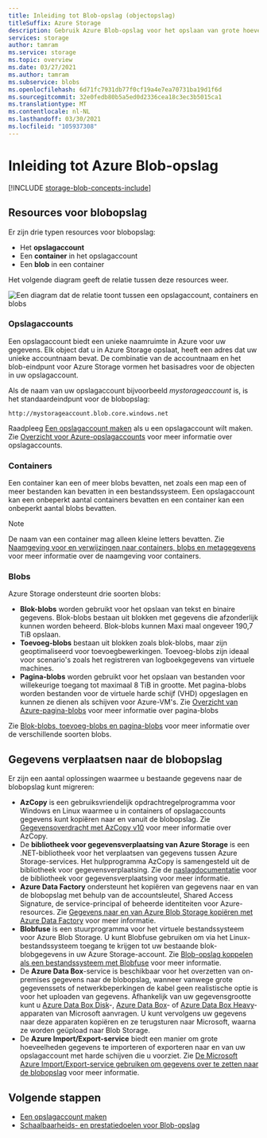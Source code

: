 ```yaml
---
title: Inleiding tot Blob-opslag (objectopslag)
titleSuffix: Azure Storage
description: Gebruik Azure Blob-opslag voor het opslaan van grote hoeveelheden ongestructureerde objectgegevens, zoals tekst of binaire gegevens. Azure Blob-opslag is zeer schaalbaar en beschikbaar.
services: storage
author: tamram
ms.service: storage
ms.topic: overview
ms.date: 03/27/2021
ms.author: tamram
ms.subservice: blobs
ms.openlocfilehash: 6d71fc7931db77f0cf19a4e7ea70731ba19d1f6d
ms.sourcegitcommit: 32e0fedb80b5a5ed0d2336cea18c3ec3b5015ca1
ms.translationtype: MT
ms.contentlocale: nl-NL
ms.lasthandoff: 03/30/2021
ms.locfileid: "105937308"
---
```

# <a name="introduction-to-azure-blob-storage"></a>Inleiding tot Azure Blob-opslag

[!INCLUDE [storage-blob-concepts-include](../../../includes/storage-blob-concepts-include.md)]

## <a name="blob-storage-resources"></a>Resources voor blobopslag

Er zijn drie typen resources voor blobopslag:

- Het **opslagaccount**
- Een **container** in het opslagaccount
- Een **blob** in een container

Het volgende diagram geeft de relatie tussen deze resources weer.

![Een diagram dat de relatie toont tussen een opslagaccount, containers en blobs](./media/storage-blobs-introduction/blob1.png)

### <a name="storage-accounts"></a>Opslagaccounts

Een opslagaccount biedt een unieke naamruimte in Azure voor uw gegevens. Elk object dat u in Azure Storage opslaat, heeft een adres dat uw unieke accountnaam bevat. De combinatie van de accountnaam en het blob-eindpunt voor Azure Storage vormen het basisadres voor de objecten in uw opslagaccount.

Als de naam van uw opslagaccount bijvoorbeeld *mystorageaccount* is, is het standaardeindpunt voor de blobopslag:

```
http://mystorageaccount.blob.core.windows.net
```

Raadpleeg [Een opslagaccount maken](../common/storage-account-create.md) als u een opslagaccount wilt maken. Zie [Overzicht voor Azure-opslagaccounts](../common/storage-account-overview.md?toc=%2fazure%2fstorage%2fblobs%2ftoc.json) voor meer informatie over opslagaccounts.

### <a name="containers"></a>Containers

Een container kan een of meer blobs bevatten, net zoals een map een of meer bestanden kan bevatten in een bestandssysteem. Een opslagaccount kan een onbeperkt aantal containers bevatten en een container kan een onbeperkt aantal blobs bevatten.

> [!NOTE]
> De naam van een container mag alleen kleine letters bevatten. Zie [Naamgeving voor en verwijzingen naar containers, blobs en metagegevens](/rest/api/storageservices/Naming-and-Referencing-Containers--Blobs--and-Metadata) voor meer informatie over de naamgeving voor containers.

### <a name="blobs"></a>Blobs

Azure Storage ondersteunt drie soorten blobs:

- **Blok-blobs** worden gebruikt voor het opslaan van tekst en binaire gegevens. Blok-blobs bestaan uit blokken met gegevens die afzonderlijk kunnen worden beheerd. Blok-blobs kunnen Maxi maal ongeveer 190,7 TiB opslaan.
- **Toevoeg-blobs** bestaan uit blokken zoals blok-blobs, maar zijn geoptimaliseerd voor toevoegbewerkingen. Toevoeg-blobs zijn ideaal voor scenario's zoals het registreren van logboekgegevens van virtuele machines.
- **Pagina-blobs** worden gebruikt voor het opslaan van bestanden voor willekeurige toegang tot maximaal 8 TiB in grootte. Met pagina-blobs worden bestanden voor de virtuele harde schijf (VHD) opgeslagen en kunnen ze dienen als schijven voor Azure-VM's. Zie [Overzicht van Azure-pagina-blobs](storage-blob-pageblob-overview.md) voor meer informatie over pagina-blobs

Zie [Blok-blobs, toevoeg-blobs en pagina-blobs](/rest/api/storageservices/understanding-block-blobs--append-blobs--and-page-blobs) voor meer informatie over de verschillende soorten blobs.

## <a name="move-data-to-blob-storage"></a>Gegevens verplaatsen naar de blobopslag

Er zijn een aantal oplossingen waarmee u bestaande gegevens naar de blobopslag kunt migreren:

- **AzCopy** is een gebruiksvriendelijk opdrachtregelprogramma voor Windows en Linux waarmee u in containers of opslagaccounts gegevens kunt kopiëren naar en vanuit de blobopslag. Zie [Gegevensoverdracht met AzCopy v10](../common/storage-use-azcopy-v10.md) voor meer informatie over AzCopy.
- De **bibliotheek voor gegevensverplaatsing van Azure Storage** is een .NET-bibliotheek voor het verplaatsen van gegevens tussen Azure Storage-services. Het hulpprogramma AzCopy is samengesteld uit de bibliotheek voor gegevensverplaatsing. Zie de [naslagdocumentatie](/dotnet/api/microsoft.azure.storage.datamovement) voor de bibliotheek voor gegevensverplaatsing voor meer informatie.
- **Azure Data Factory** ondersteunt het kopiëren van gegevens naar en van de blobopslag met behulp van de accountsleutel, Shared Access Signature, de service-principal of beheerde identiteiten voor Azure-resources. Zie [Gegevens naar en van Azure Blob Storage kopiëren met Azure Data Factory](../../data-factory/connector-azure-blob-storage.md?toc=%2fazure%2fstorage%2fblobs%2ftoc.json) voor meer informatie.
- **Blobfuse** is een stuurprogramma voor het virtuele bestandssysteem voor Azure Blob Storage. U kunt Blobfuse gebruiken om via het Linux-bestandssysteem toegang te krijgen tot uw bestaande blok-blobgegevens in uw Azure Storage-account. Zie [Blob-opslag koppelen als een bestandssysteem met Blobfuse](storage-how-to-mount-container-linux.md) voor meer informatie.
- De **Azure Data Box**-service is beschikbaar voor het overzetten van on-premises gegevens naar de blobopslag, wanneer vanwege grote gegevenssets of netwerkbeperkingen de kabel geen realistische optie is voor het uploaden van gegevens. Afhankelijk van uw gegevensgrootte kunt u [Azure Data Box Disk](../../databox/data-box-disk-overview.md)-, [Azure Data Box](../../databox/data-box-overview.md)- of [Azure Data Box Heavy](../../databox/data-box-heavy-overview.md)-apparaten van Microsoft aanvragen. U kunt vervolgens uw gegevens naar deze apparaten kopiëren en ze terugsturen naar Microsoft, waarna ze worden geüpload naar Blob Storage.
- De **Azure Import/Export-service** biedt een manier om grote hoeveelheden gegevens te importeren of exporteren naar en van uw opslagaccount met harde schijven die u voorziet. Zie [De Microsoft Azure Import/Export-service gebruiken om gegevens over te zetten naar de blobopslag](../../import-export/storage-import-export-service.md) voor meer informatie.

## <a name="next-steps"></a>Volgende stappen

- [Een opslagaccount maken](../common/storage-account-create.md?toc=%2fazure%2fstorage%2fblobs%2ftoc.json)
- [Schaalbaarheids- en prestatiedoelen voor Blob-opslag](scalability-targets.md)
